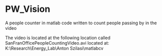 # PW_Vision
A people counter in matlab code written to count people passing by in the video 

The video is located at the following location called SanFranOfficePeopleCountingVideo.avi
located at: K:\Research\Energy_Lab\Anton Szilasi\matlabcv
